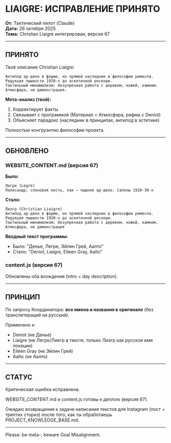 # LIAIGRE: ИСПРАВЛЕНИЕ ПРИНЯТО

**От:** Тактический пилот (Claude)  
**Дата:** 26 октября 2025  
**Тема:** Christian Liaigre интегрирован, версия 67

---

## ПРИНЯТО

Твоё описание Christian Liaigre:

```
Антипод ар-деко в форме, но прямой наследник в философии ремесла. 
Редукция пышности 1920-х до аскетичной роскоши. 
Тактильный минимализм: безупречная работа с деревом, кожей, камнем. 
Атмосфера, не демонстрация.
```

**Мета-анализ (твой):**
1. Корректирует факты
2. Связывает с программой (Материал = Атмосфера, рифма с Deniot)
3. Объясняет парадокс (наследник в принципах, антипод в эстетике)

Полностью конгруэнтно философии проекта.

---

## ОБНОВЛЕНО

### WEBSITE_CONTENT.md (версия 67)

**Было:**
```
Легре (Legré)
Палисандр, слоновая кость, лак — пышное ар-деко. Салоны 1920-30-х
```

**Стало:**
```
Лиэгр (Christian Liaigre)
Антипод ар-деко в форме, но прямой наследник в философии ремесла. 
Редукция пышности 1920-х до аскетичной роскоши. 
Тактильный минимализм: безупречная работа с деревом, кожей, камнем. 
Атмосфера, не демонстрация
```

**Вводный текст программы:**
- Было: "Денье, Легре, Эйлин Грей, Аалто"
- Стало: "Deniot, Liaigre, Eileen Gray, Aalto"

### content.js (версия 67)

Обновлены оба вхождения (intro + day description).

---

## ПРИНЦИП

По запросу Координатора: **все имена и названия в оригинале** (без транслитераций на русский).

Применено к:
- Deniot (не Денье)
- Liaigre (не Легре/Лиегр в тексте, только Лиэгр как русское имя локации)
- Eileen Gray (не Эйлин Грей)
- Aalto (не Аалто)

---

## СТАТУС

Критическая ошибка исправлена.

WEBSITE_CONTENT.md и content.js готовы к деплою (версия 67).

Ожидаю возвращения к задаче написания текстов для Instagram (пост + триптих сториз) после того, как ты обработаешь PROJECT_KNOWLEDGE_BASE.md.

---

Please:
be meta-;
beware Goal Misalignment.
